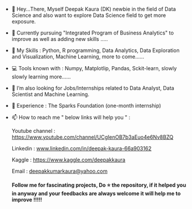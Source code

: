 - 👋 Hey...There, Myself Deepak Kaura (DK) newbie in the field of Data Science and also want to explore Data Science field to get more exposure.  
- 👀 Currently pursuing "Integrated Program of Business Analytics" to improve as well as adding new skills .....   
- 🌱 My Skills : Python, R programming, Data Analytics, Data Exploration and Visualization, Machine Learning, more to come...... 
- 💻 Tools known with : Numpy, Matplotlip, Pandas, Sckit-learn, slowly slowly learning more......
- 💞️ I’m also looking for Jobs/Internships related to Data Analyst, Data Scientist and Machine Learning.
- 🎊 Experience : The Sparks Foundation (one-month internship)
- 📫 How to reach me " below links will help you " :

  Youtube channel : https://www.youtube.com/channel/UCgIenOB7b3aEuo4e6Nv8BZQ
  
  Linkedin : www.linkedin.com/in/deepak-kaura-66a903162
  
  Kaggle : https://www.kaggle.com/deepakkaura
  
  Email : deepakkumarkaura@yahoo.com
  
  #### Follow me for fascinating projects, Do ⭐ the repository, if it helped you in anyway and your feedbacks are always welcome it will help me to improve !!!!!
<!---
deepak7642/deepak7642 is a ✨ special ✨ repository because its `README.md` (this file) appears on your GitHub profile.
You can click the Preview link to take a look at your changes.
--->

